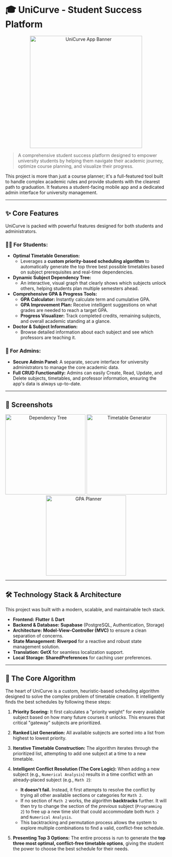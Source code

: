 # 🎓 UniCurve - Student Success Platform

<p align="center">
  <img src="https://github.com/user-attachments/assets/70d17b89-e727-4999-a4a5-22dc2c53e0b5" alt="UniCurve App Banner" width="350"/>
</p>

> A comprehensive student success platform designed to empower university students by helping them navigate their academic journey, optimize course planning, and visualize their progress.

This project is more than just a course planner; it's a full-featured tool built to handle complex academic rules and provide students with the clearest path to graduation. It features a student-facing mobile app and a dedicated admin interface for university management.

---

## ✨ Core Features

UniCurve is packed with powerful features designed for both students and administrators.

### 🧑‍🎓 For Students:

*   **Optimal Timetable Generation:**
    *   Leverages a **custom priority-based scheduling algorithm** to automatically generate the top three best possible timetables based on subject prerequisites and real-time dependencies.
*   **Dynamic Subject Dependency Tree:**
    *   An interactive, visual graph that clearly shows which subjects unlock others, helping students plan multiple semesters ahead.
*   **Comprehensive GPA & Progress Tools:**
    *   **GPA Calculator:** Instantly calculate term and cumulative GPA.
    *   **GPA Improvement Plan:** Receive intelligent suggestions on what grades are needed to reach a target GPA.
    *   **Progress Visualizer:** Track completed credits, remaining subjects, and overall academic standing at a glance.
*   **Doctor & Subject Information:**
    *   Browse detailed information about each subject and see which professors are teaching it.

### 🔑 For Admins:

*   **Secure Admin Panel:** A separate, secure interface for university administrators to manage the core academic data.
*   **Full CRUD Functionality:** Admins can easily Create, Read, Update, and Delete subjects, timetables, and professor information, ensuring the app's data is always up-to-date.

---

## 📸 Screenshots

<p align="center">
  <img src="[LINK TO SCREENSHOT 1: Dependency Tree]" alt="Dependency Tree" width="250"/>
  <img src="[LINK TO SCREENSHOT 2: Timetable Generator]" alt="Timetable Generator" width="250"/>
  <img src="[LINK TO SCREENSHOT 3: GPA Planner]" alt="GPA Planner" width="250"/>
</p>

---

## 🛠️ Technology Stack & Architecture

This project was built with a modern, scalable, and maintainable tech stack.

*   **Frontend:** **Flutter** & **Dart**
*   **Backend & Database:** **Supabase** (PostgreSQL, Authentication, Storage)
*   **Architecture:** **Model-View-Controller (MVC)** to ensure a clean separation of concerns.
*   **State Management:** **Riverpod** for a reactive and robust state management solution.
*   **Translation:** **GetX** for seamless localization support.
*   **Local Storage:** **SharedPreferences** for caching user preferences.

---

## 🧠 The Core Algorithm

The heart of UniCurve is a custom, heuristic-based scheduling algorithm designed to solve the complex problem of timetable creation. It intelligently finds the best schedules by following these steps:

1.  **Priority Scoring:** It first calculates a "priority weight" for every available subject based on how many future courses it unlocks. This ensures that critical "gateway" subjects are prioritized.

2.  **Ranked List Generation:** All available subjects are sorted into a list from highest to lowest priority.

3.  **Iterative Timetable Construction:** The algorithm iterates through the prioritized list, attempting to add one subject at a time to a new timetable.

4.  **Intelligent Conflict Resolution (The Core Logic):** When adding a new subject (e.g., `Numerical Analysis`) results in a time conflict with an already-placed subject (e.g., `Math 2`):
    *   **It doesn't fail.** Instead, it first attempts to resolve the conflict by trying all other available sections or categories for `Math 2`.
    *   If no section of `Math 2` works, the algorithm **backtracks** further. It will then try to change the section of the *previous* subject (`Programming 2`) to free up a new time slot that could accommodate both `Math 2` and `Numerical Analysis`.
    *   This backtracking and permutation process allows the system to explore multiple combinations to find a valid, conflict-free schedule.

5.  **Presenting Top 3 Options:** The entire process is run to generate the **top three most optimal, conflict-free timetable options**, giving the student the power to choose the best schedule for their needs.
